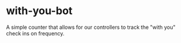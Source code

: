 # with-you-bot
A simple counter that allows for our controllers to track the "with you" check ins on frequency.
